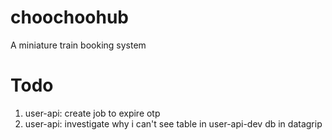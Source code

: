 # choochoohub
A miniature train booking system

# Todo
1. user-api: create job to expire otp
2. user-api: investigate why i can't see table in user-api-dev db in datagrip
